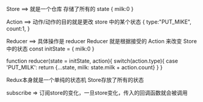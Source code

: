 Store ==> 就是一个仓库 存储了所有的 state
{
milk:0
}

Action ==> 动作/动作的目的就是更改 store 中的某个状态
{
type:"PUT_MIKE",
count:1,
}

Reducer ==> 具体操作是 reducer Reducer 就是根据接受的 Action 来改变 Store 中的状态
const initState = {
milk:0
}

function reducer(state = initState, action){
switch(action.type){
case 'PUT_MILK':
return {...state, milk: state.milk + action.count}
}
}


Redux本身就是一个单纯的状态机 Store存放了所有的状态 

subscribe => 订阅store的变化，一旦store变化，传入的回调函数就会被调用
